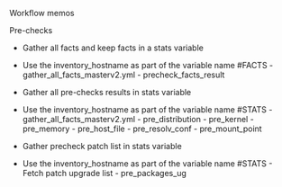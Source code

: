 Workflow memos

Pre-checks
  - Gather all facts and keep facts in a stats variable
  - Use the inventory_hostname as part of the variable name
      #FACTS - gather_all_facts_masterv2.yml
        - precheck_facts_result
  
  - Gather all pre-checks results in stats variable 
  - Use the inventory_hostname as part of the variable name
      #STATS - gather_all_facts_masterv2.yml
        - pre_distribution
        - pre_kernel
        - pre_memory
        - pre_host_file
        - pre_resolv_conf
        - pre_mount_point

  - Gather precheck patch list in stats variable
  - Use the inventory_hostname as part of the variable name
      #STATS - Fetch patch upgrade list
        - pre_packages_ug
